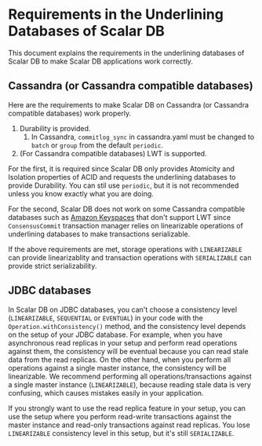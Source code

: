 # Requirements in the Underlining Databases of Scalar DB

This document explains the requirements in the underlining databases of Scalar DB to make Scalar DB applications work correctly.

## Cassandra (or Cassandra compatible databases)

Here are the requirements to make Scalar DB on Cassandra (or Cassandra compatible databases) work properly.

1. Durability is provided.
   1. In Cassandra, `commitlog_sync` in cassandra.yaml must be changed to `batch` or `group` from the default `periodic`.
2. (For Cassandra compatible databases) LWT is supported.

For the first, it is required since Scalar DB only provides Atomicity and Isolation properties of ACID and requests the underlining databases to provide Durability.
You can stil use `periodic`, but it is not recommended unless you know exactly what you are doing.

For the second, Scalar DB does not work on some Cassandra compatible databases such as [Amazon Keyspaces](https://aws.amazon.com/keyspaces/) that don't support LWT since `ConsensusCommit` transaction manager relies on linearizable operations of underlining databases to make transactions serializable. 

If the above requirements are met, storage operations with `LINEARIZABLE` can provide linearizablity and transaction operations with `SERIALIZABLE` can provide strict serializability.

## JDBC databases

In Scalar DB on JDBC databases, you can't choose a consistency level (`LINEARIZABLE`, `SEQUENTIAL` or `EVENTUAL`) in your code with the `Operation.withConsistency()` method, and the consistency level depends on the setup of your JDBC database.
For example, when you have asynchronous read replicas in your setup and perform read operations against them, the consistency will be eventual because you can read stale data from the read replicas.
On the other hand, when you perform all operations against a single master instance, the consistency will be linearizable.
We recommend performing all operations/transactions against a single master instance (`LINEARIZABLE`), because reading stale data is very confusing, which causes mistakes easily in your application.

If you strongly want to use the read replica feature in your setup, you can use the setup where you perform read-write transactions against the master instance and read-only transactions against read replicas.
You lose `LINEARIZABLE` consistency level in this setup, but it's still `SERIALIZABLE`.
